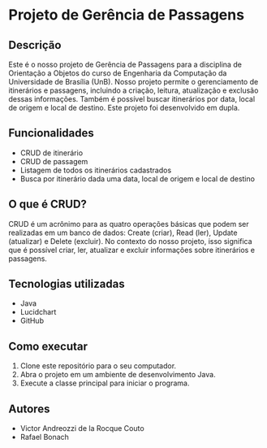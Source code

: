 # Projeto de Gerência de Passagens

## Descrição

Este é o nosso projeto de Gerência de Passagens para a disciplina de Orientação a Objetos do curso de Engenharia da Computação da Universidade de Brasília (UnB). Nosso projeto permite o gerenciamento de itinerários e passagens, incluindo a criação, leitura, atualização e exclusão dessas informações. Também é possível buscar itinerários por data, local de origem e local de destino. Este projeto foi desenvolvido em dupla.

## Funcionalidades

- CRUD de itinerário
- CRUD de passagem
- Listagem de todos os itinerários cadastrados
- Busca por itinerário dada uma data, local de origem e local de destino

## O que é CRUD?

CRUD é um acrônimo para as quatro operações básicas que podem ser realizadas em um banco de dados: Create (criar), Read (ler), Update (atualizar) e Delete (excluir). No contexto do nosso projeto, isso significa que é possível criar, ler, atualizar e excluir informações sobre itinerários e passagens.

## Tecnologias utilizadas

- Java
- Lucidchart
- GitHub

## Como executar

1. Clone este repositório para o seu computador.
2. Abra o projeto em um ambiente de desenvolvimento Java.
3. Execute a classe principal para iniciar o programa.

## Autores

- Victor Andreozzi de la Rocque Couto
- Rafael Bonach
